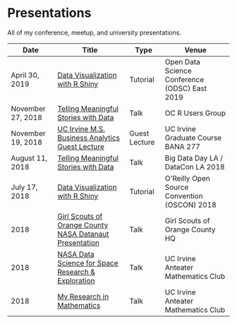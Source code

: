 # Presentations

All of my conference, meetup, and university presentations.

| Date | Title | Type | Venue |
|------|-------|------|-------|
| April 30, 2019 | [Data Visualization with R Shiny](https://github.com/acolum/conference-presentations/tree/master/ODSC%20EAST%202019) | Tutorial | Open Data Science Conference (ODSC) East 2019 |
| November 27, 2018 | [Telling Meaningful Stories with Data](https://github.com/acolum/conference-presentations/blob/master/2018-11-27_OCRUG-Data-Storytelling.pptx) | Talk | OC R Users Group |
| November 19, 2018 | [UC Irvine M.S. Business Analytics Guest Lecture](https://github.com/acolum/conference-presentations/blob/master/2018-11-19_MSBA-PL-Guest-Lecture.pdf) | Guest Lecture | UC Irvine Graduate Course BANA 277 |
| August 11, 2018 | [Telling Meaningful Stories with Data](https://github.com/acolum/conference-presentations/blob/master/BigDataDayLA-Presentation_Final.pdf) | Talk | Big Data Day LA / DataCon LA 2018 |
| July 17, 2018 | [Data Visualization with R Shiny](https://github.com/acolum/conference-presentations/tree/master/OSCON_Shiny) | Tutorial | O'Reilly Open Source Convention (OSCON) 2018 |
| 2018 | [Girl Scouts of Orange County NASA Datanaut Presentation](https://github.com/acolum/conference-presentations/blob/master/You%20Can%20Be%20A%20Scientist%20Too!%20Citizen%20%26%20Data%20Science%20%40%20NASA%20Girl%20Scout%20Datanaut%20Presentation.pdf) | Talk | Girl Scouts of Orange County HQ |
| 2018 | [NASA Data Science for Space Research & Exploration](https://github.com/acolum/conference-presentations/blob/master/NASADataScienceforSpaceResearchandExploration.pdf) | Talk | UC Irvine Anteater Mathematics Club |
| 2018 | [My Research in Mathematics](https://github.com/acolum/conference-presentations/blob/master/MyResearchInMathematics.pdf) | Talk | UC Irvine Anteater Mathematics Club |

